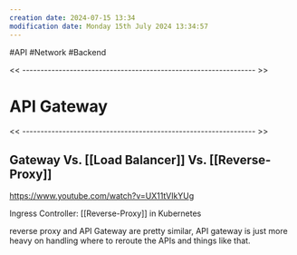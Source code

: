 ```yaml
---
creation date: 2024-07-15 13:34
modification date: Monday 15th July 2024 13:34:57
---
```

#API #Network #Backend 

<< ---------------------------------------------------------------- >>

# API Gateway

<< ---------------------------------------------------------------- >>

## Gateway Vs. [[Load Balancer]] Vs. [[Reverse-Proxy]]

https://www.youtube.com/watch?v=UX11tVIkYUg

Ingress Controller: [[Reverse-Proxy]] in Kubernetes

reverse proxy and API Gateway are pretty similar, API gateway is just more heavy on handling where to reroute the APIs and things like that. 